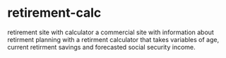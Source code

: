 # retirement-calc
retirement site with calculator
a commercial site with information about retirment planning with a retirment calculator that takes variables of age, current retirment savings
and forecasted social security income.
